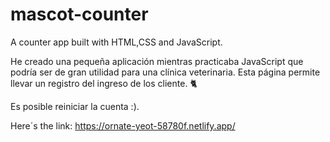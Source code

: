 # mascot-counter
A counter app built with HTML,CSS and JavaScript. 

He creado una pequeña aplicación mientras practicaba JavaScript que podría ser de gran utilidad para una clínica veterinaria. Esta página permite llevar un registro del ingreso de los cliente. 🐈

Es posible reiniciar la cuenta :).

Here´s the link: https://ornate-yeot-58780f.netlify.app/
